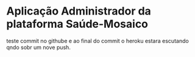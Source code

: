 <h1>Aplicação Administrador da plataforma Saúde-Mosaico</h1>


teste commit no githube e ao final do commit o heroku estara escutando qndo sobr um nove push.
